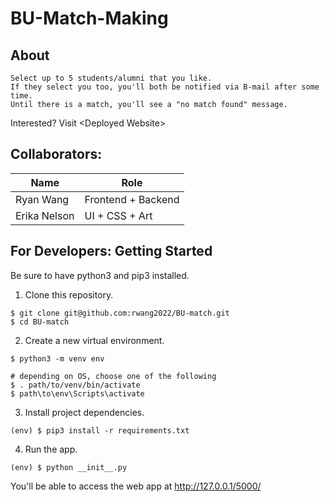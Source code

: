# BU-Match-Making

## About
```
Select up to 5 students/alumni that you like.
If they select you too, you'll both be notified via B-mail after some time.
Until there is a match, you'll see a "no match found" message.
```
Interested? Visit \<Deployed Website\>

## Collaborators:

Name | Role
---- | -----
Ryan Wang | Frontend + Backend 
Erika Nelson | UI + CSS + Art

## For Developers: Getting Started
Be sure to have python3 and pip3 installed. 

1. Clone this repository.
```
$ git clone git@github.com:rwang2022/BU-match.git
$ cd BU-match
```

2. Create a new virtual environment.
```
$ python3 -m venv env

# depending on OS, choose one of the following
$ . path/to/venv/bin/activate
$ path\to\env\Scripts\activate
```

3. Install project dependencies.
```
(env) $ pip3 install -r requirements.txt
```

4. Run the app.
```
(env) $ python __init__.py
```
You'll be able to access the web app at http://127.0.0.1/5000/

